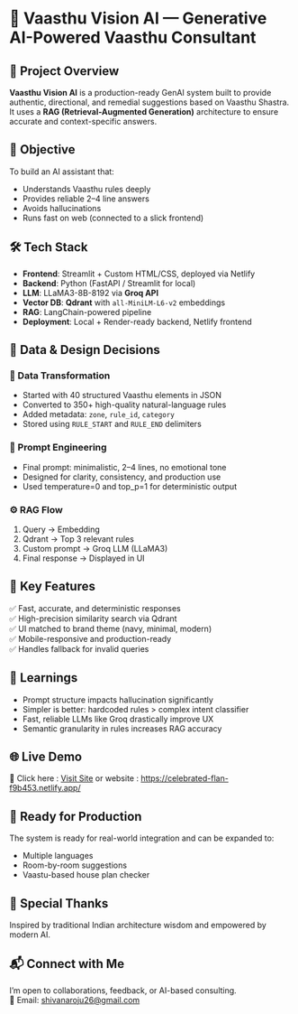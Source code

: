 # 🧠 Vaasthu Vision AI — Generative AI-Powered Vaasthu Consultant

## 🚀 Project Overview  
**Vaasthu Vision AI** is a production-ready GenAI system built to provide authentic, directional, and remedial suggestions based on Vaasthu Shastra.  
It uses a **RAG (Retrieval-Augmented Generation)** architecture to ensure accurate and context-specific answers.


## 🎯 Objective  
To build an AI assistant that:
- Understands Vaasthu rules deeply
- Provides reliable 2–4 line answers
- Avoids hallucinations
- Runs fast on web (connected to a slick frontend)


## 🛠️ Tech Stack  
- **Frontend**: Streamlit + Custom HTML/CSS, deployed via Netlify  
- **Backend**: Python (FastAPI / Streamlit for local)  
- **LLM**: LLaMA3-8B-8192 via **Groq API**  
- **Vector DB**: **Qdrant** with `all-MiniLM-L6-v2` embeddings  
- **RAG**: LangChain-powered pipeline  
- **Deployment**: Local + Render-ready backend, Netlify frontend


## 🧩 Data & Design Decisions  
### 🔧 Data Transformation
- Started with 40 structured Vaasthu elements in JSON  
- Converted to 350+ high-quality natural-language rules  
- Added metadata: `zone`, `rule_id`, `category`  
- Stored using `RULE_START` and `RULE_END` delimiters  


### 🧠 Prompt Engineering  
- Final prompt: minimalistic, 2–4 lines, no emotional tone  
- Designed for clarity, consistency, and production use  
- Used temperature=0 and top_p=1 for deterministic output


### ⚙️ RAG Flow
1. Query → Embedding  
2. Qdrant → Top 3 relevant rules  
3. Custom prompt → Groq LLM (LLaMA3)  
4. Final response → Displayed in UI


## 🧪 Key Features  
✅ Fast, accurate, and deterministic responses  
✅ High-precision similarity search via Qdrant  
✅ UI matched to brand theme (navy, minimal, modern)  
✅ Mobile-responsive and production-ready  
✅ Handles fallback for invalid queries

## 🧠 Learnings  
- Prompt structure impacts hallucination significantly  
- Simpler is better: hardcoded rules > complex intent classifier  
- Fast, reliable LLMs like Groq drastically improve UX  
- Semantic granularity in rules increases RAG accuracy


## 🌐 Live Demo  
🔗 Click here : [Visit Site](https://celebrated-flan-f9b453.netlify.app/)
  or
website : https://celebrated-flan-f9b453.netlify.app/

## 💼 Ready for Production  
The system is ready for real-world integration and can be expanded to:
- Multiple languages  
- Room-by-room suggestions  
- Vaastu-based house plan checker


## 🙌 Special Thanks  
Inspired by traditional Indian architecture wisdom and empowered by modern AI.


## 📬 Connect with Me  
I’m open to collaborations, feedback, or AI-based consulting.  
📧 Email: shivanaroju26@gmail.com


